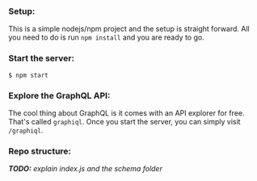 ### Setup:
This is a simple nodejs/npm project and the setup is straight forward. All you need to do is run `npm install` and you are ready to go.

### Start the server:

    $ npm start


### Explore the GraphQL API:

The cool thing about GraphQL is it comes with an API explorer for free. That's called `graphiql`. Once you start the server, you can simply visit `/graphiql`.


### Repo structure:

_**TODO:** explain index.js and the schema folder_
